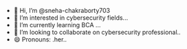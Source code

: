- 👋 Hi, I’m @sneha-chakraborty703
- 👀 I’m interested in cybersecurity fields...
- 🌱 I’m currently learning BCA ...
- 💞️ I’m looking to collaborate on cybersecurity professional..
- 😄 Pronouns: .her..

<!---
sneha-chakraborty703/sneha-chakraborty703 is a ✨ special ✨ repository because its `README.md` (this file) appears on your GitHub profile.
You can click the Preview link to take a look at your changes.
--->
